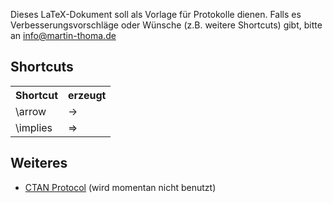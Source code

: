 Dieses LaTeX-Dokument soll als Vorlage für Protokolle dienen.
Falls es Verbesserungsvorschläge oder Wünsche (z.B. weitere 
Shortcuts) gibt, bitte an info@martin-thoma.de

Shortcuts
---------
<table>
  <tr>
    <th>Shortcut</th>
    <th>erzeugt</th>
  </tr>
  <tr>
    <td>\arrow</td>
    <td>&rarr;</td>
  </tr>
  <tr>
    <td>\implies</td>
    <td>&rArr;</td>
  </tr>
</table>

Weiteres
--------
* [CTAN Protocol](http://www.ctan.org/pkg/protocol) (wird momentan nicht benutzt)
